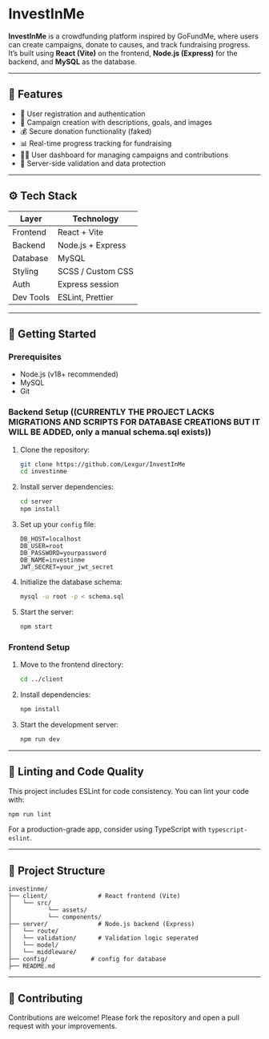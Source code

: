 # InvestInMe

**InvestInMe** is a crowdfunding platform inspired by GoFundMe, where users can create campaigns, donate to causes, and track fundraising progress. It’s built using **React (Vite)** on the frontend, **Node.js (Express)** for the backend, and **MySQL** as the database.

---

## 📌 Features

- 🧾 User registration and authentication
- 📢 Campaign creation with descriptions, goals, and images
- 💰 Secure donation functionality (faked)
- 📊 Real-time progress tracking for fundraising
- 🧑‍💼 User dashboard for managing campaigns and contributions
- 🔐 Server-side validation and data protection

---

## ⚙️ Tech Stack

| Layer      | Technology        |
|------------|-------------------|
| Frontend   | React + Vite      |
| Backend    | Node.js + Express |
| Database   | MySQL             |
| Styling    | SCSS / Custom CSS |
| Auth       | Express session   |
| Dev Tools  | ESLint, Prettier  |

---

## 🔧 Getting Started

### Prerequisites

- Node.js (v18+ recommended)
- MySQL
- Git

### Backend Setup ((CURRENTLY THE PROJECT LACKS MIGRATIONS AND SCRIPTS FOR DATABASE CREATIONS BUT IT WILL BE ADDED, only a manual schema.sql exists))

1. Clone the repository:
   ```bash
   git clone https://github.com/Lexgur/InvestInMe
   cd investinme
   ```

2. Install server dependencies:
   ```bash
   cd server
   npm install
   ```

3. Set up your `config` file:
   ```env
   DB_HOST=localhost
   DB_USER=root
   DB_PASSWORD=yourpassword
   DB_NAME=investinme
   JWT_SECRET=your_jwt_secret
   ```

4. Initialize the database schema:
   ```bash
   mysql -u root -p < schema.sql
   ```

5. Start the server:
   ```bash
   npm start
   ```

### Frontend Setup

1. Move to the frontend directory:
   ```bash
   cd ../client
   ```

2. Install dependencies:
   ```bash
   npm install
   ```

3. Start the development server:
   ```bash
   npm run dev
   ```

---

## 🧪 Linting and Code Quality

This project includes ESLint for code consistency. You can lint your code with:

```bash
npm run lint
```

For a production-grade app, consider using TypeScript with `typescript-eslint`.

---

## 📁 Project Structure

```
investinme/
├── client/              # React frontend (Vite)
│   └── src/
│          └── assets/   
│          └── components/   
├── server/              # Node.js backend (Express)
│   └── route/
│   └── validation/      # Validation logic seperated
│   └── model/
│   └── middleware/
├── config/            # config for database
├── README.md
```

---

## 🤝 Contributing

Contributions are welcome! Please fork the repository and open a pull request with your improvements.

